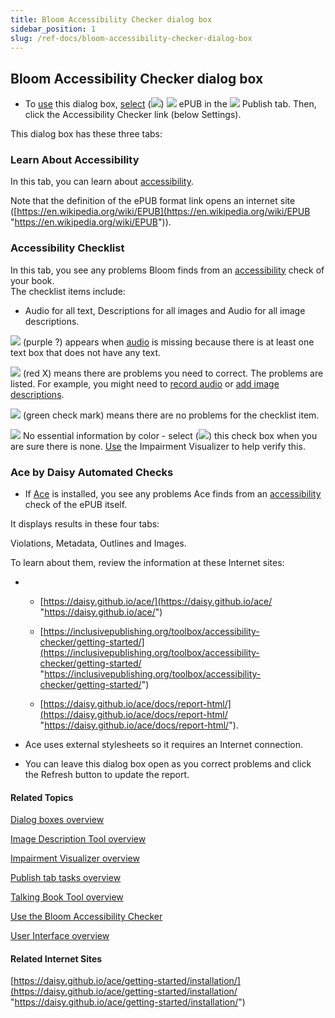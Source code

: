```yaml
---
title: Bloom Accessibility Checker dialog box
sidebar_position: 1
slug: /ref-docs/bloom-accessibility-checker-dialog-box
---
```


## Bloom Accessibility Checker dialog box

-   To [use](../../Tasks/Publish_tasks/Use_Bloom_Accessibility_Checker_dialog_box.md) this dialog box, [select](../../Tasks/Publish_tasks/Digital_publishing_options.md) (![](/ref-docs-assets/images/SelectedRadioButton.png)) ![](/ref-docs-assets/images/Tasks/Publish_tasks/EPUB_buttonSmall.png) ePUB in the ![](/ref-docs-assets/images/User_Interface/Tabs/PublishTab.png) Publish tab. Then, click the Accessibility Checker link (below Settings).
    

This dialog box has these three tabs:

### Learn About Accessibility

In this tab, you can learn about [accessibility](../../Tasks/Publish_tasks/Accessibility.md).

Note that the definition of the ePUB format link opens an internet site ([https://en.wikipedia.org/wiki/EPUB](https://en.wikipedia.org/wiki/EPUB "https://en.wikipedia.org/wiki/EPUB")).

### Accessibility Checklist

In this tab, you see any problems Bloom finds from an [accessibility](../../Tasks/Publish_tasks/Accessibility.md) check of your book.  
The checklist items include:

-   Audio for all text, Descriptions for all images and Audio for all image descriptions.
    

![](/ref-docs-assets/images/Tasks/Publish_tasks/PurpleQuestionMark.png) (purple ?) appears when [audio](../../Tasks/Edit_tasks/Record_Audio/Using_the_Talking_Book_Tool.md) is missing because there is at least one text box that does not have any text.

![](/ref-docs-assets/images/User_Interface/Dialog_boxes/RedX_violations.png) (red X) means there are problems you need to correct. The problems are listed. For example, you might need to [record audio](../../Tasks/Edit_tasks/Record_Audio/Using_the_Talking_Book_Tool.md) or [add image descriptions](../../Tasks/Edit_tasks/Image_Description_Tool/Using_the_Image_Description_Tool.md).

![](/ref-docs-assets/images/User_Interface/Dialog_boxes/GreenCheckMark.png) (green check mark) means there are no problems for the checklist item.

![](/ref-docs-assets/images/UncheckedBox.PNG) No essential information by color - select (![](/ref-docs-assets/images/CheckedBox.PNG)) this check box when you are sure there is none. [Use](../../Tasks/Edit_tasks/Impairment_Visualizer/Using_the_Impairment_Visualizer.md) the Impairment Visualizer to help verify this.

### Ace by Daisy Automated Checks

-   If [Ace](../../Concepts/Simply_Reading.md) is installed, you see any problems Ace finds from an [accessibility](../../Tasks/Publish_tasks/Accessibility.md) check of the ePUB itself.
    

It displays results in these four tabs:

Violations, Metadata, Outlines and Images.

To learn about them, review the information at these Internet sites:

-   -   [https://daisy.github.io/ace/](https://daisy.github.io/ace/ "https://daisy.github.io/ace/")
        
    -   [https://inclusivepublishing.org/toolbox/accessibility-checker/getting-started/](https://inclusivepublishing.org/toolbox/accessibility-checker/getting-started/ "https://inclusivepublishing.org/toolbox/accessibility-checker/getting-started/")
        
    -   [https://daisy.github.io/ace/docs/report-html/](https://daisy.github.io/ace/docs/report-html/ "https://daisy.github.io/ace/docs/report-html/").
        
-   Ace uses external stylesheets so it requires an Internet connection.
    
-   You can leave this dialog box open as you correct problems and click the Refresh button to update the report.
    

#### Related Topics

[Dialog boxes overview](Dialog_boxes_overview.md)

[Image Description Tool overview](../../Tasks/Edit_tasks/Image_Description_Tool/Image_Description_Tool_overview.md)

[Impairment Visualizer overview](../../Tasks/Edit_tasks/Impairment_Visualizer/Impairment_Visualizer_overview.md)

[Publish tab tasks overview](../../Tasks/Publish_tasks/Publish_tasks_overview.md)

[Talking Book Tool overview](../../Tasks/Edit_tasks/Record_Audio/Talking_Book_Tool_overview.md)

[Use the Bloom Accessibility Checker](../../Tasks/Publish_tasks/Use_Bloom_Accessibility_Checker_dialog_box.md)

[User Interface overview](../User_Interface_overview.md)

#### Related Internet Sites

[https://daisy.github.io/ace/getting-started/installation/](https://daisy.github.io/ace/getting-started/installation/ "https://daisy.github.io/ace/getting-started/installation/")